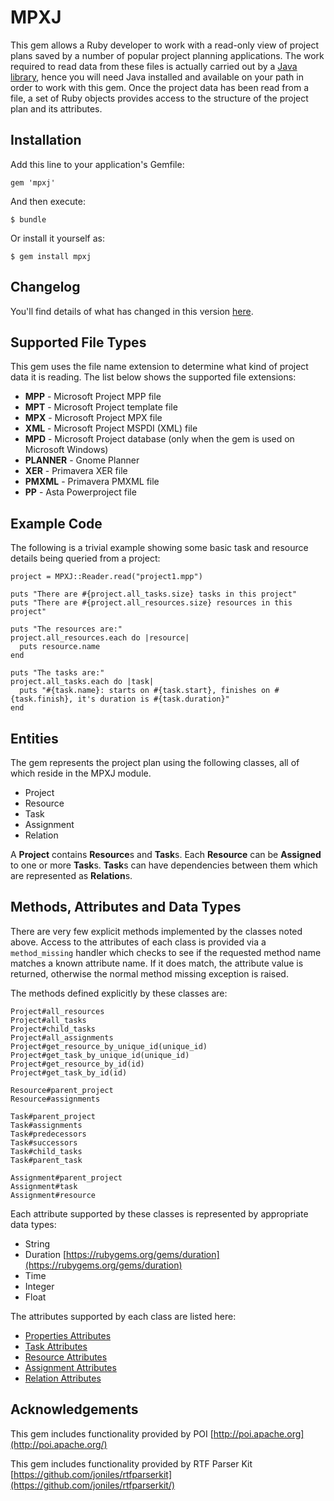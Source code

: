 # MPXJ

This gem allows a Ruby developer to work with a read-only view of project plans saved by a number of popular project planning applications.
The work required to read data from these files is actually carried out by a [Java library](http://mpxj.sf.net), hence you will need Java installed
and available on your path in order to work with this gem. Once the project data has been read from a file, a set of Ruby objects provides access to the
structure of the project plan and its attributes. 

## Installation

Add this line to your application's Gemfile:

	gem 'mpxj'

And then execute:

    $ bundle

Or install it yourself as:

    $ gem install mpxj

## Changelog
You'll find details of what has changed in this version [here](http://mpxj.sourceforge.net/changes-report.html).

## Supported File Types

This gem uses the file name extension to determine what kind of project data it is reading. The list below shows the supported file extensions:

* **MPP** - Microsoft Project MPP file
* **MPT** - Microsoft Project template file
* **MPX** - Microsoft Project MPX file
* **XML** - Microsoft Project MSPDI (XML) file
* **MPD** - Microsoft Project database (only when the gem is used on Microsoft Windows)
* **PLANNER** - Gnome Planner
* **XER** - Primavera XER file
* **PMXML** - Primavera PMXML file
* **PP** - Asta Powerproject file
 
## Example Code
 
The following is a trivial example showing some basic task and resource details being queried from a project:


	project = MPXJ::Reader.read("project1.mpp")
	
	puts "There are #{project.all_tasks.size} tasks in this project"
	puts "There are #{project.all_resources.size} resources in this project"
	
	puts "The resources are:"
	project.all_resources.each do |resource|
	  puts resource.name
	end
	
	puts "The tasks are:"
	project.all_tasks.each do |task|
	  puts "#{task.name}: starts on #{task.start}, finishes on #{task.finish}, it's duration is #{task.duration}"
	end 

## Entities

The gem represents the project plan using the following classes, all of which reside in the MPXJ module.

* Project
* Resource
* Task
* Assignment
* Relation

A **Project** contains **Resource**s and **Task**s. Each **Resource** can be **Assigned** to one or more **Task**s. 
**Task**s can have dependencies between them which are represented as **Relation**s.

 
## Methods, Attributes and Data Types

There are very few explicit methods implemented by the classes noted above. Access to the attributes of each class is provided via a `method_missing` handler which checks to see if the requested method name matches a known attribute name. If it does match, the attribute value is returned, otherwise the normal method missing exception is raised.

The methods defined explicitly by these classes are:

	Project#all_resources
	Project#all_tasks
	Project#child_tasks
	Project#all_assignments
	Project#get_resource_by_unique_id(unique_id)
	Project#get_task_by_unique_id(unique_id)
	Project#get_resource_by_id(id)
	Project#get_task_by_id(id)
	
	Resource#parent_project
	Resource#assignments
	
	Task#parent_project
	Task#assignments
	Task#predecessors
	Task#successors
	Task#child_tasks
	Task#parent_task
	
	Assignment#parent_project
	Assignment#task
	Assignment#resource

Each attribute supported by these classes is represented by appropriate data types:

* String
* Duration [https://rubygems.org/gems/duration](https://rubygems.org/gems/duration)
* Time 
* Integer
* Float

The attributes supported by each class are listed here:

* [Properties Attributes](docs/PropertiesAttributes.md)
* [Task Attributes](docs/TaskAttributes.md)
* [Resource Attributes](docs/ResourceAttributes.md)
* [Assignment Attributes](docs/AssignmentAttributes.md)
* [Relation Attributes](docs/RelationAttributes.md)

## Acknowledgements 
This gem includes functionality provided by POI [http://poi.apache.org](http://poi.apache.org/)
 
This gem includes functionality provided by RTF Parser Kit [https://github.com/joniles/rtfparserkit](https://github.com/joniles/rtfparserkit/)

